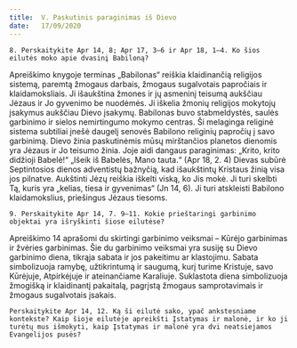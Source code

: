 ```yaml
---
title:  V. Paskutinis paraginimas iš Dievo
date:   17/09/2020
---
```


`8. Perskaitykite Apr 14, 8; Apr 17, 3–6 ir Apr 18, 1–4. Ko šios eilutės moko apie dvasinį Babiloną?`
														
Apreiškimo knygoje terminas „Babilonas“ reiškia klaidinančią religijos sistemą, paremtą žmogaus darbais, žmogaus sugalvotais papročiais ir klaidamoksliais. Ji išaukština žmones ir jų asmeninį teisumą aukščiau Jėzaus ir Jo gyvenimo be nuodėmės. Ji iškelia žmonių religijos mokytojų įsakymus aukščiau Dievo įsakymų. Babilonas buvo stabmeldystės, saulės garbinimo ir sielos nemirtingumo mokymo centras. Ši melaginga religinė sistema subtiliai įnešė daugelį senovės Babilono religinių papročių į savo garbinimą. Dievo žinia paskutinėmis mūsų mirštančios planetos dienomis yra Jėzaus ir Jo teisumo žinia. Joje aidi dangaus paraginimas: „Krito, krito didžioji Babelė!“ „Išeik iš Babelės, Mano tauta.“ (Apr 18, 2. 4) Dievas subūrė Septintosios dienos adventistų bažnyčią, kad išaukštintų Kristaus žinią visa jos pilnatve. Aukštinti Jėzų reiškia iškelti viską, ko Jis mokė. Ji turi skelbti Tą, kuris yra „kelias, tiesa ir gyvenimas“ (Jn 14, 6). Ji turi atskleisti Babilono klaidamokslius, priešingus Jėzaus tiesoms.

`9. Perskaitykite Apr 14, 7. 9–11. Kokie prieštaringi garbinimo objektai yra išryškinti šiose eilutėse?`
														
Apreiškimo 14 aprašomi du skirtingi garbinimo veiksmai – Kūrėjo garbinimas ir žvėries garbinimas. Šie du garbinimo veiksmai yra susiję su Dievo garbinimo diena, tikrąja sabata ir jos pakeitimu ar klastojimu. Sabata simbolizuoja ramybę, užtikrintumą ir saugumą, kurį turime Kristuje, savo Kūrėjuje, Atpirkėjuje ir ateinančiame Karaliuje. Suklastota diena simbolizuoja žmogišką ir klaidinantį pakaitalą, pagrįstą žmogaus samprotavimais ir žmogaus sugalvotais įsakais.

`Perskaitykite Apr 14, 12. Ką ši eilutė sako, ypač ankstesniame kontekste? Kaip šioje eilutėje apreikšti Įstatymas ir malonė, ir ko ji turėtų mus išmokyti, kaip Įstatymas ir malonė yra dvi neatsiejamos Evangelijos pusės?`
